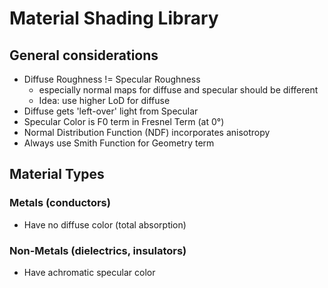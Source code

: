 # Material Shading Library

## General considerations

* Diffuse Roughness != Specular Roughness
   * especially normal maps for diffuse and specular should be different
   * Idea: use higher LoD for diffuse
* Diffuse gets 'left-over' light from Specular
* Specular Color is F0 term in Fresnel Term (at 0°)
* Normal Distribution Function (NDF) incorporates anisotropy
* Always use Smith Function for Geometry term

## Material Types

### Metals (conductors)

* Have no diffuse color (total absorption)

### Non-Metals (dielectrics, insulators)

* Have achromatic specular color
